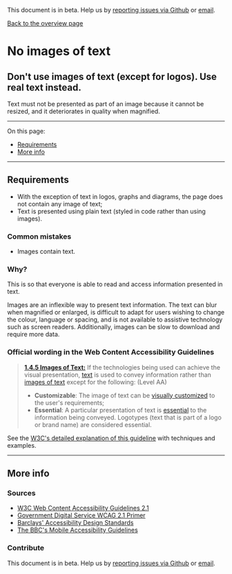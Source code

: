 This document is in beta. Help us by [reporting issues via Github](https://github.com/jfhector/accessibility-guidelines) or [email](mailto:jeanfrancois.hector@googlemail.com).

[Back to the overview page](./../index.html)

# No images of text

## Don't use images of text (except for logos). Use real text instead.

Text must not be presented as part of an image because it cannot be resized, and it deteriorates in quality when magnified.

---

On this page:

- [Requirements](#requirements)
- [More info](#more-info)

---

## Requirements

- With the exception of text in logos, graphs and diagrams, the page does not contain any image of text;
- Text is presented using plain text (styled in code rather than using images).

### Common mistakes

- Images contain text.

### Why?

This is so that everyone is able to read and access information presented in text.

Images are an inflexible way to present text information. The text can blur when magnified or enlarged, is difficult to adapt for users wishing to change the colour, language or spacing, and is not available to assistive technology such as screen readers. Additionally, images can be slow to download and require more data.

### Official wording in the Web Content Accessibility Guidelines

> [**1.4.5 Images of Text:**](https://www.w3.org/TR/UNDERSTANDING-WCAG20/visual-audio-contrast-text-presentation.html) If the technologies being used can achieve the visual presentation, [text](https://www.w3.org/TR/UNDERSTANDING-WCAG20/visual-audio-contrast-text-presentation.html#textdef) is used to convey information rather than [images of text](https://www.w3.org/TR/UNDERSTANDING-WCAG20/visual-audio-contrast-text-presentation.html#images-of-textdef) except for the following: (Level AA)
>
> - **Customizable**: The image of text can be [visually customized](https://www.w3.org/TR/UNDERSTANDING-WCAG20/visual-audio-contrast-text-presentation.html#visually-customizeddef) to the user's requirements;
> - **Essential**: A particular presentation of text is [essential](https://www.w3.org/TR/UNDERSTANDING-WCAG20/visual-audio-contrast-text-presentation.html#essentialdef) to the information being conveyed. Logotypes (text that is part of a logo or brand name) are considered essential.

See the [W3C's detailed explanation of this guideline](https://www.w3.org/TR/UNDERSTANDING-WCAG20/visual-audio-contrast-text-presentation.html) with techniques and examples.

---

## More info

### Sources

- [W3C Web Content Accessibility Guidelines 2.1](https://www.w3.org/TR/WCAG21/)
- [Government Digital Service WCAG 2.1 Primer](https://alphagov.github.io/wcag-primer/)
- [Barclays' Accessibility Design Standards](https://home.barclays/who-we-are/our-suppliers/our-requirements-of-external-suppliers/)
- [The BBC's Mobile Accessibility Guidelines](https://www.bbc.co.uk/guidelines/futuremedia/accessibility/mobile/summary)

### Contribute

This document is in beta. Help us by [reporting issues via Github](https://github.com/jfhector/accessibility-guidelines) or [email](mailto:jeanfrancois.hector@googlemail.com).
